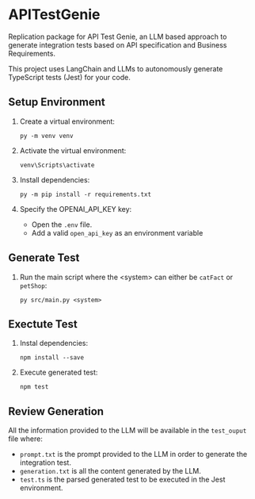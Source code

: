 # APITestGenie
Replication package for API Test Genie, an LLM based approach to generate integration tests based on API specification and Business Requirements.

This project uses LangChain and LLMs to autonomously generate TypeScript tests (Jest) for your code.

## Setup Environment

1. Create a virtual environment:
   ```
   py -m venv venv
   ```

2. Activate the virtual environment:
   ```
   venv\Scripts\activate
   ```

3. Install dependencies:
   ```
   py -m pip install -r requirements.txt
   ```

4. Specify the OPENAI_API_KEY key:
    - Open the `.env` file.
    - Add a valid `open_api_key` as an environment variable

## Generate Test

1. Run the main script where the \<system> can either be `catFact` or `petShop`:
   ```
   py src/main.py <system>
   ```

## Exectute Test

1. Instal dependencies:
   ```
   npm install --save
   ```

2. Execute generated test:
   ```
   npm test
   ```

## Review Generation

All the information provided to the LLM will be available in the `test_ouput` file where:
- `prompt.txt` is the prompt provided to the LLM in order to generate the integration test.
- `generation.txt` is all the content generated by the LLM.
- `test.ts` is the parsed generated test to be executed in the Jest environment.